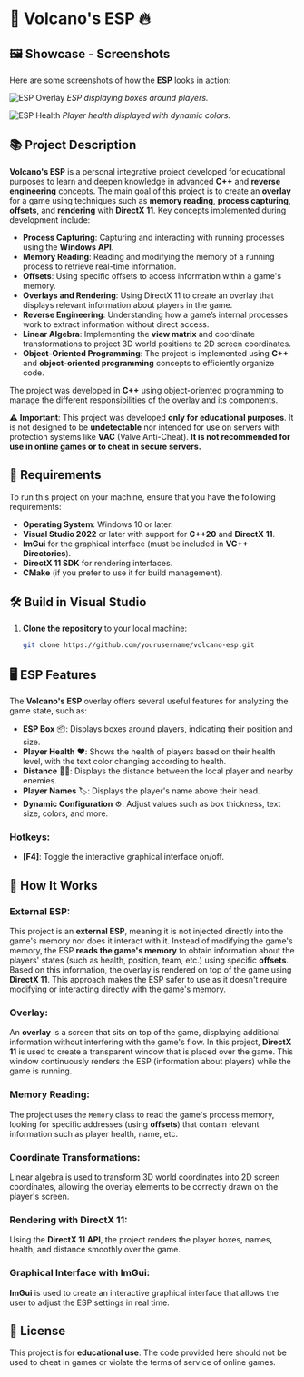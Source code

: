 # 🚀 **Volcano's ESP** 🔥

## 🖼️ **Showcase - Screenshots**

Here are some screenshots of how the **ESP** looks in action:

![ESP Overlay](https://via.placeholder.com/500x300.png)
*ESP displaying boxes around players.*

![ESP Health](https://via.placeholder.com/500x300.png)
*Player health displayed with dynamic colors.*

## 📚 **Project Description**

**Volcano's ESP** is a personal integrative project developed for educational purposes to learn and deepen knowledge in advanced **C++** and **reverse engineering** concepts. The main goal of this project is to create an **overlay** for a game using techniques such as **memory reading**, **process capturing**, **offsets**, and **rendering** with **DirectX 11**. Key concepts implemented during development include:

- **Process Capturing**: Capturing and interacting with running processes using the **Windows API**.
- **Memory Reading**: Reading and modifying the memory of a running process to retrieve real-time information.
- **Offsets**: Using specific offsets to access information within a game's memory.
- **Overlays and Rendering**: Using DirectX 11 to create an overlay that displays relevant information about players in the game.
- **Reverse Engineering**: Understanding how a game’s internal processes work to extract information without direct access.
- **Linear Algebra**: Implementing the **view matrix** and coordinate transformations to project 3D world positions to 2D screen coordinates.
- **Object-Oriented Programming**: The project is implemented using **C++** and **object-oriented programming** concepts to efficiently organize code.

The project was developed in **C++** using object-oriented programming to manage the different responsibilities of the overlay and its components.

⚠️ **Important**: This project was developed **only for educational purposes**. It is not designed to be **undetectable** nor intended for use on servers with protection systems like **VAC** (Valve Anti-Cheat). **It is not recommended for use in online games or to cheat in secure servers.**

## 🔧 **Requirements**

To run this project on your machine, ensure that you have the following requirements:

- **Operating System**: Windows 10 or later.
- **Visual Studio 2022** or later with support for **C++20** and **DirectX 11**.
- **ImGui** for the graphical interface (must be included in **VC++ Directories**).
- **DirectX 11 SDK** for rendering interfaces.
- **CMake** (if you prefer to use it for build management).

## 🛠️ **Build in Visual Studio**

1. **Clone the repository** to your local machine:
   ```bash
   git clone https://github.com/yourusername/volcano-esp.git

## 🖥️ **ESP Features**

The **Volcano's ESP** overlay offers several useful features for analyzing the game state, such as:

- **ESP Box** 📦: Displays boxes around players, indicating their position and size.
- **Player Health** ❤️: Shows the health of players based on their health level, with the text color changing according to health.
- **Distance** 🏃‍♂️: Displays the distance between the local player and nearby enemies.
- **Player Names** 🏷️: Displays the player's name above their head.
- **Dynamic Configuration** ⚙️: Adjust values such as box thickness, text size, colors, and more.

### Hotkeys:
- **[F4]**: Toggle the interactive graphical interface on/off.

## 📝 **How It Works**

### External ESP:
This project is an **external ESP**, meaning it is not injected directly into the game's memory nor does it interact with it. Instead of modifying the game's memory, the ESP **reads the game's memory** to obtain information about the players' states (such as health, position, team, etc.) using specific **offsets**. Based on this information, the overlay is rendered on top of the game using **DirectX 11**. This approach makes the ESP safer to use as it doesn't require modifying or interacting directly with the game's memory.

### Overlay:
An **overlay** is a screen that sits on top of the game, displaying additional information without interfering with the game's flow. In this project, **DirectX 11** is used to create a transparent window that is placed over the game. This window continuously renders the ESP (information about players) while the game is running.

### Memory Reading:
The project uses the `Memory` class to read the game's process memory, looking for specific addresses (using **offsets**) that contain relevant information such as player health, name, etc.

### Coordinate Transformations:
Linear algebra is used to transform 3D world coordinates into 2D screen coordinates, allowing the overlay elements to be correctly drawn on the player's screen.

### Rendering with DirectX 11:
Using the **DirectX 11 API**, the project renders the player boxes, names, health, and distance smoothly over the game.

### Graphical Interface with ImGui:
**ImGui** is used to create an interactive graphical interface that allows the user to adjust the ESP settings in real time.

## 📄 **License**

This project is for **educational use**. The code provided here should not be used to cheat in games or violate the terms of service of online games.
